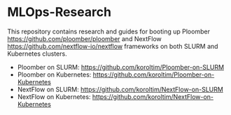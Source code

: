 # MLOps-Research
This repository contains research and guides for booting up Ploomber https://github.com/ploomber/ploomber and NextFlow https://github.com/nextflow-io/nextflow frameworks on both SLURM and Kubernetes clusters.
- Ploomber on SLURM: https://github.com/koroltim/Ploomber-on-SLURM
- Ploomber on Kubernetes: https://github.com/koroltim/Ploomber-on-Kubernetes
- NextFlow on SLURM: https://github.com/koroltim/NextFlow-on-SLURM
- NextFlow on Kubernetes: https://github.com/koroltim/NextFlow-on-Kubernetes
